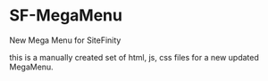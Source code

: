# SF-MegaMenu
New Mega Menu for SiteFinity

this is a manually created set of html, js, css files for a new updated MegaMenu.  

